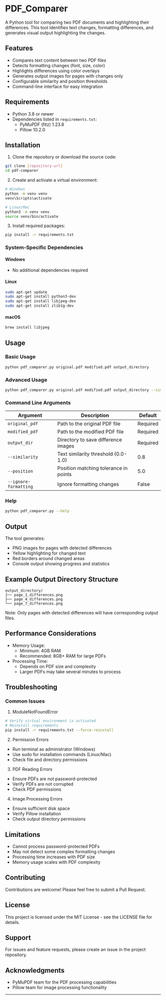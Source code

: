 # PDF_Comparer

A Python tool for comparing two PDF documents and highlighting their differences. This tool identifies text changes, formatting differences, and generates visual output highlighting the changes.

## Features

- Compares text content between two PDF files
- Detects formatting changes (font, size, color)
- Highlights differences using color overlays
- Generates output images for pages with changes only
- Configurable similarity and position thresholds
- Command-line interface for easy integration

## Requirements

- Python 3.8 or newer
- Dependencies listed in `requirements.txt`:
  - PyMuPDF (fitz) 1.23.8
  - Pillow 10.2.0

## Installation

1. Clone the repository or download the source code:
```bash
git clone [repository-url]
cd pdf-comparer
```

2. Create and activate a virtual environment:
```bash
# Windows
python -m venv venv
venv\Scripts\activate

# Linux/Mac
python3 -m venv venv
source venv/bin/activate
```

3. Install required packages:
```bash
pip install -r requirements.txt
```

### System-Specific Dependencies

#### Windows
- No additional dependencies required

#### Linux
```bash
sudo apt-get update
sudo apt-get install python3-dev
sudo apt-get install libjpeg-dev
sudo apt-get install zlib1g-dev
```

#### macOS
```bash
brew install libjpeg
```

## Usage

### Basic Usage
```bash
python pdf_comparer.py original.pdf modified.pdf output_directory
```

### Advanced Usage
```bash
python pdf_comparer.py original.pdf modified.pdf output_directory --similarity 0.9 --position 3.0 --ignore-formatting
```

### Command Line Arguments

| Argument | Description | Default |
|----------|-------------|---------|
| `original_pdf` | Path to the original PDF file | Required |
| `modified_pdf` | Path to the modified PDF file | Required |
| `output_dir` | Directory to save difference images | Required |
| `--similarity` | Text similarity threshold (0.0-1.0) | 0.8 |
| `--position` | Position matching tolerance in points | 5.0 |
| `--ignore-formatting` | Ignore formatting changes | False |

### Help
```bash
python pdf_comparer.py --help
```

## Output

The tool generates:
- PNG images for pages with detected differences
- Yellow highlighting for changed text
- Red borders around changed areas
- Console output showing progress and statistics

## Example Output Directory Structure
```
output_directory/
├── page_1_differences.png
├── page_4_differences.png
└── page_7_differences.png
```
Note: Only pages with detected differences will have corresponding output files.

## Performance Considerations

- Memory Usage: 
  - Minimum: 4GB RAM
  - Recommended: 8GB+ RAM for large PDFs
- Processing Time:
  - Depends on PDF size and complexity
  - Larger PDFs may take several minutes to process

## Troubleshooting

### Common Issues

1. ModuleNotFoundError
```bash
# Verify virtual environment is activated
# Reinstall requirements
pip install -r requirements.txt --force-reinstall
```

2. Permission Errors
- Run terminal as administrator (Windows)
- Use sudo for installation commands (Linux/Mac)
- Check file and directory permissions

3. PDF Reading Errors
- Ensure PDFs are not password-protected
- Verify PDFs are not corrupted
- Check PDF permissions

4. Image Processing Errors
- Ensure sufficient disk space
- Verify Pillow installation
- Check output directory permissions

## Limitations

- Cannot process password-protected PDFs
- May not detect some complex formatting changes
- Processing time increases with PDF size
- Memory usage scales with PDF complexity

## Contributing

Contributions are welcome! Please feel free to submit a Pull Request.

## License

This project is licensed under the MIT License - see the LICENSE file for details.

## Support

For issues and feature requests, please create an issue in the project repository.

## Acknowledgments

- PyMuPDF team for the PDF processing capabilities
- Pillow team for image processing functionality

---

